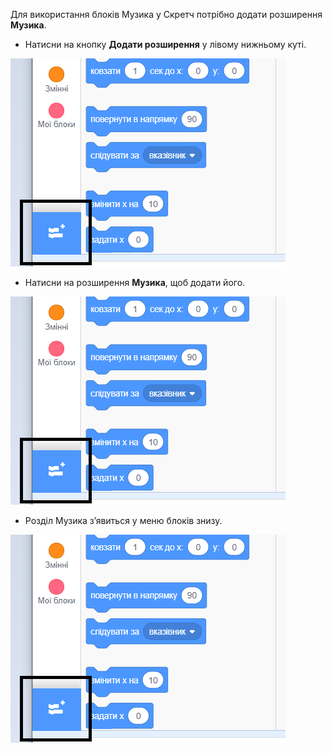 Для використання блоків Музика у Скретч потрібно додати розширення **Музика**.

+ Натисни на кнопку **Додати розширення** у лівому нижньому куті.

![додати кнопку розширення виділено](images/add-extension-annotated.png)

+ Натисни на розширення **Музика**, щоб додати його.

![розширення музика виділено](images/add-extension-annotated.png)

+ Розділ Музика з’явиться у меню блоків знизу.

![блоки розширення музика](images/add-extension-annotated.png)